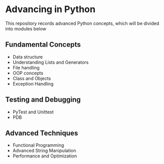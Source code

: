 # Advancing in Python

This repository records advanced Python concepts, which will be divided into modules below

## Fundamental Concepts

-   Data structure
-   Understanding Lists and Generators
-   File handling
-   OOP concepts
-   Class and Objects
-   Exception Handling

## Testing and Debugging

-   PyTest and Unittest
-   PDB

## Advanced Techniques

-   Functional Programming
-   Advanced String Manipulation
-   Performance and Optimization
